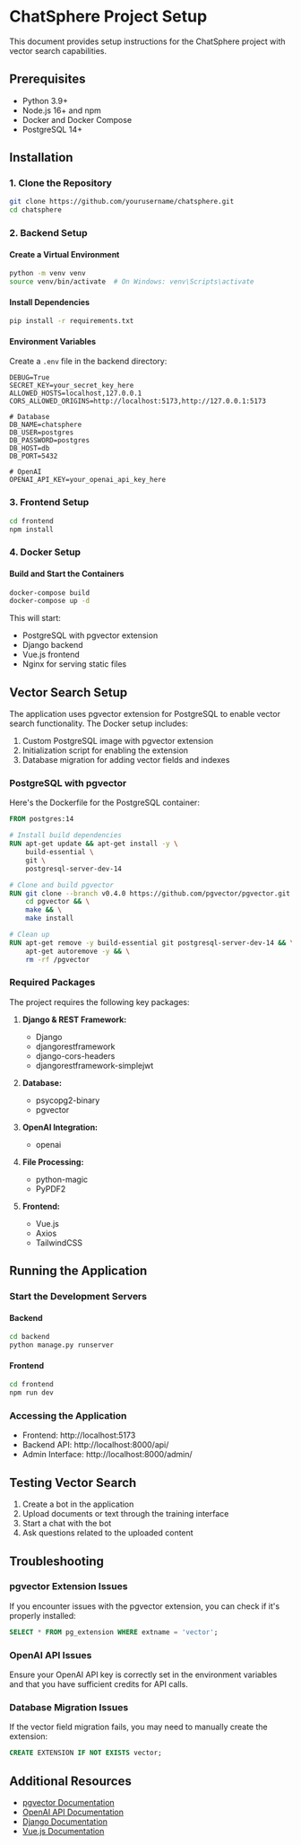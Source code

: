 # ChatSphere Project Setup

This document provides setup instructions for the ChatSphere project with vector search capabilities.

## Prerequisites

- Python 3.9+ 
- Node.js 16+ and npm
- Docker and Docker Compose
- PostgreSQL 14+

## Installation

### 1. Clone the Repository

```bash
git clone https://github.com/yourusername/chatsphere.git
cd chatsphere
```

### 2. Backend Setup

#### Create a Virtual Environment

```bash
python -m venv venv
source venv/bin/activate  # On Windows: venv\Scripts\activate
```

#### Install Dependencies

```bash
pip install -r requirements.txt
```

#### Environment Variables

Create a `.env` file in the backend directory:

```
DEBUG=True
SECRET_KEY=your_secret_key_here
ALLOWED_HOSTS=localhost,127.0.0.1
CORS_ALLOWED_ORIGINS=http://localhost:5173,http://127.0.0.1:5173

# Database
DB_NAME=chatsphere
DB_USER=postgres
DB_PASSWORD=postgres
DB_HOST=db
DB_PORT=5432

# OpenAI
OPENAI_API_KEY=your_openai_api_key_here
```

### 3. Frontend Setup

```bash
cd frontend
npm install
```

### 4. Docker Setup

#### Build and Start the Containers

```bash
docker-compose build
docker-compose up -d
```

This will start:
- PostgreSQL with pgvector extension
- Django backend
- Vue.js frontend
- Nginx for serving static files

## Vector Search Setup

The application uses pgvector extension for PostgreSQL to enable vector search functionality. The Docker setup includes:

1. Custom PostgreSQL image with pgvector extension
2. Initialization script for enabling the extension
3. Database migration for adding vector fields and indexes

### PostgreSQL with pgvector

Here's the Dockerfile for the PostgreSQL container:

```dockerfile
FROM postgres:14

# Install build dependencies
RUN apt-get update && apt-get install -y \
    build-essential \
    git \
    postgresql-server-dev-14

# Clone and build pgvector
RUN git clone --branch v0.4.0 https://github.com/pgvector/pgvector.git && \
    cd pgvector && \
    make && \
    make install

# Clean up
RUN apt-get remove -y build-essential git postgresql-server-dev-14 && \
    apt-get autoremove -y && \
    rm -rf /pgvector
```

### Required Packages

The project requires the following key packages:

1. **Django & REST Framework:**
   - Django
   - djangorestframework
   - django-cors-headers
   - djangorestframework-simplejwt

2. **Database:**
   - psycopg2-binary
   - pgvector

3. **OpenAI Integration:**
   - openai

4. **File Processing:**
   - python-magic
   - PyPDF2

5. **Frontend:**
   - Vue.js
   - Axios
   - TailwindCSS

## Running the Application

### Start the Development Servers

#### Backend

```bash
cd backend
python manage.py runserver
```

#### Frontend

```bash
cd frontend
npm run dev
```

### Accessing the Application

- Frontend: http://localhost:5173
- Backend API: http://localhost:8000/api/
- Admin Interface: http://localhost:8000/admin/

## Testing Vector Search

1. Create a bot in the application
2. Upload documents or text through the training interface
3. Start a chat with the bot
4. Ask questions related to the uploaded content

## Troubleshooting

### pgvector Extension Issues

If you encounter issues with the pgvector extension, you can check if it's properly installed:

```sql
SELECT * FROM pg_extension WHERE extname = 'vector';
```

### OpenAI API Issues

Ensure your OpenAI API key is correctly set in the environment variables and that you have sufficient credits for API calls.

### Database Migration Issues

If the vector field migration fails, you may need to manually create the extension:

```sql
CREATE EXTENSION IF NOT EXISTS vector;
```

## Additional Resources

- [pgvector Documentation](https://github.com/pgvector/pgvector)
- [OpenAI API Documentation](https://platform.openai.com/docs/api-reference)
- [Django Documentation](https://docs.djangoproject.com/)
- [Vue.js Documentation](https://vuejs.org/guide/introduction.html) 